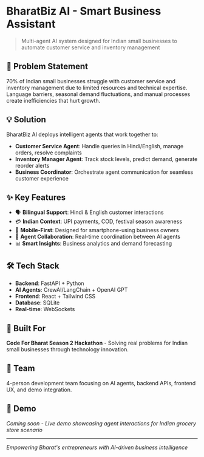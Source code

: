 # BharatBiz AI - Smart Business Assistant

> Multi-agent AI system designed for Indian small businesses to automate customer service and inventory management

## 🎯 Problem Statement
70% of Indian small businesses struggle with customer service and inventory management due to limited resources and technical expertise. Language barriers, seasonal demand fluctuations, and manual processes create inefficiencies that hurt growth.

## 💡 Solution
BharatBiz AI deploys intelligent agents that work together to:
- **Customer Service Agent**: Handle queries in Hindi/English, manage orders, resolve complaints
- **Inventory Manager Agent**: Track stock levels, predict demand, generate reorder alerts
- **Business Coordinator**: Orchestrate agent communication for seamless customer experience

## ✨ Key Features
- 🗣️ **Bilingual Support**: Hindi & English customer interactions
- 💳 **Indian Context**: UPI payments, COD, festival season awareness
- 📱 **Mobile-First**: Designed for smartphone-using business owners
- 🤝 **Agent Collaboration**: Real-time coordination between AI agents
- 📊 **Smart Insights**: Business analytics and demand forecasting

## 🛠️ Tech Stack
- **Backend**: FastAPI + Python
- **AI Agents**: CrewAI/LangChain + OpenAI GPT
- **Frontend**: React + Tailwind CSS
- **Database**: SQLite
- **Real-time**: WebSockets

## 🚀 Built For
**Code For Bharat Season 2 Hackathon** - Solving real problems for Indian small businesses through technology innovation.

## 👥 Team
4-person development team focusing on AI agents, backend APIs, frontend UX, and demo integration.

## 🎪 Demo
*Coming soon - Live demo showcasing agent interactions for Indian grocery store scenario*

---
*Empowering Bharat's entrepreneurs with AI-driven business intelligence*
